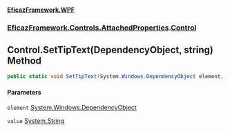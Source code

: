 #### [EficazFramework.WPF](EficazFrameworkWPF.md 'EficazFramework WPF')
### [EficazFramework.Controls.AttachedProperties](EficazFrameworkWPF.md#EficazFramework.Controls.AttachedProperties 'EficazFramework.Controls.AttachedProperties').[Control](EficazFramework.Controls.AttachedProperties/Control.md 'EficazFramework.Controls.AttachedProperties.Control')

## Control.SetTipText(DependencyObject, string) Method

```csharp
public static void SetTipText(System.Windows.DependencyObject element, string value);
```
#### Parameters

<a name='EficazFramework.Controls.AttachedProperties.Control.SetTipText(System.Windows.DependencyObject,string).element'></a>

`element` [System.Windows.DependencyObject](https://docs.microsoft.com/en-us/dotnet/api/System.Windows.DependencyObject 'System.Windows.DependencyObject')

<a name='EficazFramework.Controls.AttachedProperties.Control.SetTipText(System.Windows.DependencyObject,string).value'></a>

`value` [System.String](https://docs.microsoft.com/en-us/dotnet/api/System.String 'System.String')